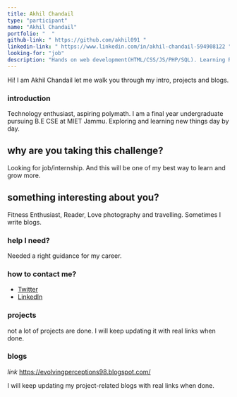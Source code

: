 ```yaml
---
title: Akhil Chandail
type: "participant"
name: "Akhil Chandail"
portfolio: "  "
github-link: " https://github.com/akhil091 "
linkedin-link: " https://www.linkedin.com/in/akhil-chandail-594908122 "
looking-for: "job"
description: "Hands on web development(HTML/CSS/JS/PHP/SQL). Learning React Native"
---
```


Hi! I am Akhil Chandail let me walk you through my intro, projects and blogs.

### introduction

Technology enthusiast, aspiring polymath. I am a final year undergraduate pursuing B.E CSE at MIET Jammu. Exploring and learning new things day by day. 

## why are you taking this challenge?

Looking for job/internship. And this will be one of my best way to learn and grow more.

## something interesting about you?

Fitness Enthusiast, Reader, Love photography and travelling. Sometimes I write blogs.

### help I need?

Needed a right guidance for my career.

### how to contact me?

- [Twitter](https://twitter.com/AkhilRajput09)
- [LinkedIn](https://www.linkedin.com/in/akhil-chandail-594908122)


### projects

not a lot of projects are done. I will keep updating it with real links when done.


### blogs

_link_ https://evolvingperceptions98.blogspot.com/

I will keep updating my project-related blogs with real links when done.


